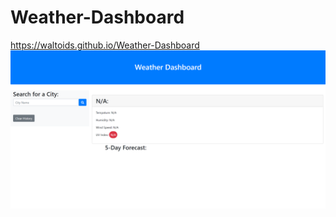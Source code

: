 # Weather-Dashboard
https://waltoids.github.io/Weather-Dashboard
![Demo image](Assets/weather_dashboard.PNG)

